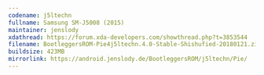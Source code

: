 ```yaml
---
codename: j5ltechn
fullname: Samsung SM-J5008 (2015)
maintainer: jenslody
xdathread: https://forum.xda-developers.com/showthread.php?t=3853544
filename: BootleggersROM-Pie4j5ltechn.4.0-Stable-Shishufied-20180121.zip
buildsize: 423MB
mirrorlink: https://android.jenslody.de/BootleggersROM/j5ltechn/Pie/
---
```


